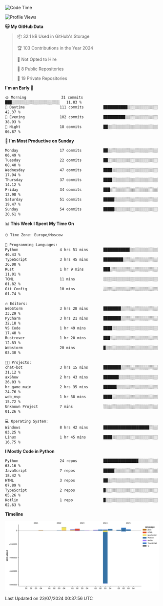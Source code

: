 <!--START_SECTION:waka-->
![Code Time](http://img.shields.io/badge/Code%20Time-416%20hrs%2041%20mins-blue)

![Profile Views](http://img.shields.io/badge/Profile%20Views-2-blue)

**🐱 My GitHub Data** 

> 📦 32.1 kB Used in GitHub's Storage 
 > 
> 🏆 103 Contributions in the Year 2024
 > 
> 🚫 Not Opted to Hire
 > 
> 📜 8 Public Repositories 
 > 
> 🔑 19 Private Repositories 
 > 
**I'm an Early 🐤** 

```text
🌞 Morning                31 commits          ███░░░░░░░░░░░░░░░░░░░░░░   11.83 % 
🌆 Daytime                111 commits         ███████████░░░░░░░░░░░░░░   42.37 % 
🌃 Evening                102 commits         ██████████░░░░░░░░░░░░░░░   38.93 % 
🌙 Night                  18 commits          ██░░░░░░░░░░░░░░░░░░░░░░░   06.87 % 
```
📅 **I'm Most Productive on Sunday** 

```text
Monday                   17 commits          ██░░░░░░░░░░░░░░░░░░░░░░░   06.49 % 
Tuesday                  22 commits          ██░░░░░░░░░░░░░░░░░░░░░░░   08.40 % 
Wednesday                47 commits          ████░░░░░░░░░░░░░░░░░░░░░   17.94 % 
Thursday                 37 commits          ████░░░░░░░░░░░░░░░░░░░░░   14.12 % 
Friday                   34 commits          ███░░░░░░░░░░░░░░░░░░░░░░   12.98 % 
Saturday                 51 commits          █████░░░░░░░░░░░░░░░░░░░░   19.47 % 
Sunday                   54 commits          █████░░░░░░░░░░░░░░░░░░░░   20.61 % 
```


📊 **This Week I Spent My Time On** 

```text
🕑︎ Time Zone: Europe/Moscow

💬 Programming Languages: 
Python                   4 hrs 51 mins       ████████████░░░░░░░░░░░░░   46.43 % 
TypeScript               3 hrs 45 mins       █████████░░░░░░░░░░░░░░░░   36.00 % 
Rust                     1 hr 9 mins         ███░░░░░░░░░░░░░░░░░░░░░░   11.01 % 
TOML                     11 mins             ░░░░░░░░░░░░░░░░░░░░░░░░░   01.82 % 
Git Config               10 mins             ░░░░░░░░░░░░░░░░░░░░░░░░░   01.74 % 

🔥 Editors: 
WebStorm                 3 hrs 28 mins       ████████░░░░░░░░░░░░░░░░░   33.29 % 
PyCharm                  3 hrs 21 mins       ████████░░░░░░░░░░░░░░░░░   32.18 % 
VS Code                  1 hr 49 mins        ████░░░░░░░░░░░░░░░░░░░░░   17.40 % 
Rustrover                1 hr 20 mins        ███░░░░░░░░░░░░░░░░░░░░░░   12.83 % 
Webstorm                 20 mins             █░░░░░░░░░░░░░░░░░░░░░░░░   03.30 % 

🐱‍💻 Projects: 
chat-bot                 3 hrs 15 mins       ████████░░░░░░░░░░░░░░░░░   31.12 % 
axShow                   2 hrs 43 mins       ███████░░░░░░░░░░░░░░░░░░   26.03 % 
hr_game_main             2 hrs 35 mins       ██████░░░░░░░░░░░░░░░░░░░   24.76 % 
web_mvp                  1 hr 38 mins        ████░░░░░░░░░░░░░░░░░░░░░   15.72 % 
Unknown Project          7 mins              ░░░░░░░░░░░░░░░░░░░░░░░░░   01.26 % 

💻 Operating System: 
Windows                  8 hrs 42 mins       █████████████████████░░░░   83.25 % 
Linux                    1 hr 45 mins        ████░░░░░░░░░░░░░░░░░░░░░   16.75 % 
```

**I Mostly Code in Python** 

```text
Python                   24 repos            ████████████████░░░░░░░░░   63.16 % 
JavaScript               7 repos             █████░░░░░░░░░░░░░░░░░░░░   18.42 % 
HTML                     3 repos             ██░░░░░░░░░░░░░░░░░░░░░░░   07.89 % 
TypeScript               2 repos             █░░░░░░░░░░░░░░░░░░░░░░░░   05.26 % 
Kotlin                   1 repo              █░░░░░░░░░░░░░░░░░░░░░░░░   02.63 % 
```



**Timeline**

![Lines of Code chart](https://raw.githubusercontent.com/adlemx/adlemx/main/assets/bar_graph.png)


 Last Updated on 23/07/2024 00:37:56 UTC
<!--END_SECTION:waka-->
